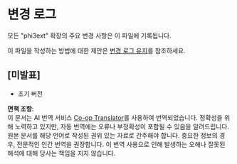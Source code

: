 <!--
CO_OP_TRANSLATOR_METADATA:
{
  "original_hash": "f27e920c85081d40ddb90607d7ceabd7",
  "translation_date": "2025-04-04T05:29:57+00:00",
  "source_file": "code\\07.Lab\\01\\Apple\\phi3ext\\CHANGELOG.md",
  "language_code": "ko"
}
-->
# 변경 로그

모든 "phi3ext" 확장의 주요 변경 사항은 이 파일에 기록됩니다.

이 파일을 작성하는 방법에 대한 제안은 [변경 로그 유지](http://keepachangelog.com/)를 참조하세요.

## [미발표]

- 초기 버전

**면책 조항**:  
이 문서는 AI 번역 서비스 [Co-op Translator](https://github.com/Azure/co-op-translator)를 사용하여 번역되었습니다. 정확성을 위해 노력하고 있지만, 자동 번역에는 오류나 부정확성이 포함될 수 있음을 알려드립니다. 원본 문서를 해당 언어로 작성된 권위 있는 자료로 간주해야 합니다. 중요한 정보의 경우, 전문적인 인간 번역을 권장합니다. 이 번역 사용으로 인해 발생하는 오해나 잘못된 해석에 대해 당사는 책임을 지지 않습니다.